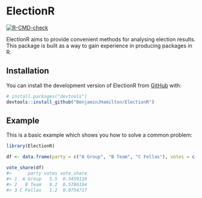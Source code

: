
<!-- README.md is generated from README.Rmd. Please edit that file -->

# ElectionR

<!-- badges: start -->

[![R-CMD-check](https://github.com/BenjaminJHamilton/ElectionR/actions/workflows/R-CMD-check.yaml/badge.svg)](https://github.com/BenjaminJHamilton/ElectionR/actions/workflows/R-CMD-check.yaml)
<!-- badges: end -->

ElectionR aims to provide convenient methods for analysing election
results. This package is built as a way to gain experience in producing
packages in R.

## Installation

You can install the development version of ElectionR from
[GitHub](https://github.com/) with:

``` r
# install.packages("devtools")
devtools::install_github("BenjaminJHamilton/ElectionR")
```

## Example

This is a basic example which shows you how to solve a common problem:

``` r
library(ElectionR)

df <- data.frame(party = c("A Group", "B Team", "C Fellas"), votes = c(5.5, 9.2, 1.2))

vote_share(df)
#>      party votes vote_share
#> 1  A Group   5.5  0.3459119
#> 2   B Team   9.2  0.5786164
#> 3 C Fellas   1.2  0.0754717
```
